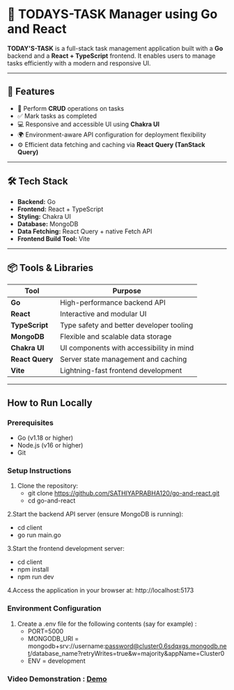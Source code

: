 # 📅 TODAYS-TASK Manager using Go and React

**TODAY'S-TASK** is a full-stack task management application built with a **Go** backend and a **React + TypeScript** frontend. It enables users to manage tasks efficiently with a modern and responsive UI.

---

## 🚀 Features

- 📝 Perform **CRUD** operations on tasks  
- ✅ Mark tasks as completed  
- 💻 Responsive and accessible UI using **Chakra UI**  
- 🌍 Environment-aware API configuration for deployment flexibility  
- ⚙️ Efficient data fetching and caching via **React Query (TanStack Query)**  

---

## 🛠️ Tech Stack

- **Backend:** Go  
- **Frontend:** React + TypeScript  
- **Styling:** Chakra UI  
- **Database:** MongoDB  
- **Data Fetching:** React Query + native Fetch API  
- **Frontend Build Tool:** Vite  

---

## 📦 Tools & Libraries

| Tool            | Purpose                                  |
|-----------------|------------------------------------------|
| **Go**          | High-performance backend API             |
| **React**       | Interactive and modular UI               |
| **TypeScript**  | Type safety and better developer tooling |
| **MongoDB**     | Flexible and scalable data storage       |
| **Chakra UI**   | UI components with accessibility in mind |
| **React Query** | Server state management and caching      |
| **Vite**        | Lightning-fast frontend development      |

---

## How to Run Locally

### Prerequisites

- Go (v1.18 or higher)  
- Node.js (v16 or higher)  
- Git  

### Setup Instructions

1. Clone the repository:
   - git clone https://github.com/SATHIYAPRABHA120/go-and-react.git
   - cd go-and-react

2.Start the backend API server (ensure MongoDB is running):
  - cd client 
  - go run main.go

3.Start the frontend development server:
  - cd client
  - npm install
  - npm run dev

4.Access the application in your browser at: http://localhost:5173

### Environment Configuration
1. Create a .env file for the following contents (say for example) :
    - PORT=5000
    - MONGODB_URI = mongodb+srv://username:password@cluster0.6sdqxgs.mongodb.net/database_name?retryWrites=true&w=majority&appName=Cluster0
    - ENV = development

### Video Demonstration : [Demo](https://drive.google.com/file/d/1SbqLjRBduqNKe-1cQg9OiXs6QI4ebzIN/view?usp=sharing)

   
